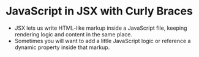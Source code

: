 # JavaScript in JSX with Curly Braces

- JSX lets us write HTML-like markup inside a JavaScript file, keeping rendering logic and content in the same place.
- Sometimes you will want to add a little JavaScript logic or reference a dynamic property inside that markup.
